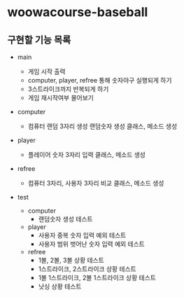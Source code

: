 # woowacourse-baseball

## 구현할 기능 목록

- main
  - 게임 시작 출력
  - computer, player, refree 통해 숫자야구 실행되게 하기
  - 3스트라이크까지 반복되게 하기
  - 게임 재시작여부 물어보기
- computer
  - 컴퓨터 랜덤 3자리 생성 랜덤숫자 생성 클래스, 메소드 생성
- player
  - 플레이어 숫자 3자리 입력 클래스, 메소드 생성
- refree
  - 컴퓨터 3자리, 사용자 3자리 비교 클래스, 메소드 생성

- test
  - computer
    - 랜덤숫자 생성 테스트
  - player
    - 사용자 중복 숫자 입력 예외 테스트
    - 사용자 범위 벗어난 숫자 입력 예외 테스트
  - refree
    - 1볼, 2볼, 3볼 상황 테스트
    - 1스트라이크, 2스트라이크 상황 테스트
    - 1볼 1스트라이크, 2볼 1스트라이크 상황 테스트
    - 낫싱 상황 테스트